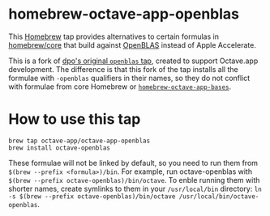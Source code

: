 homebrew-octave-app-openblas
============================

This [Homebrew](https://brew.sh) tap provides alternatives to certain formulas
in [homebrew/core](https://github.com/Homebrew/homebrew-core) that build against
[OpenBLAS](http://www.openblas.net) instead of Apple Accelerate.

This is a fork of [dpo's original `openblas` tap](https://github.com/dpo/homebrew-openblas), created to support Octave.app development. The difference is that this fork of the tap installs all the formulae with `-openblas` qualifiers in their names, so they do not conflict with formulae from core Homebrew or [`homebrew-octave-app-bases`](https://github.com/octave-app/homebrew-octave-app-bases).

# How to use this tap

```
brew tap octave-app/octave-app-openblas
brew install octave-openblas
```

These formulae will not be linked by default, so you need to run them from `$(brew --prefix <formula>)/bin`. For example, run octave-openblas with `$(brew --prefix octave-openblas)/bin/octave`. To enble running them with shorter names, create symlinks to them in your `/usr/local/bin` directory: `ln -s $(brew --prefix octave-openblas)/bin/octave /usr/local/bin/octave-openblas`.
